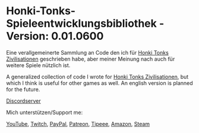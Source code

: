 # Honki-Tonks-Spieleentwicklungsbibliothek - Version: 0.01.0600

Eine verallgemeinerte Sammlung an Code den ich für [Honki Tonks Zivilisationen](https://github.com/HonkiTonk/Honki-Tonks-Zivilisationen) geschrieben habe, aber meiner Meinung nach auch für weitere Spiele nützlich ist.

A generalized collection of code I wrote for [Honki Tonks Zivilisationen](https://github.com/HonkiTonk/Honki-Tonks-Zivilisationen), but which I think is useful for other games as well. An english version is planned for the future.

[Discordserver](https://discord.gg/2XCY8WYcqY)

Mich unterstützen/Support me:

[YouTube](https://www.youtube.com/user/tpHonkiTonk), [Twitch](https://www.twitch.tv/tphonkitonk), [PayPal](https://www.paypal.com/paypalme/tpHonkiTonk), [Patreon](https://www.patreon.com/HonkiTonk), [Tipeee](https://www.tipeeestream.com/tphonkitonk/donation), [Amazon](https://www.amazon.de/registry/wishlist/2DNQHH9AI6JGR), [Steam](https://steamcommunity.com/profiles/76561197989126693/wishlist)
